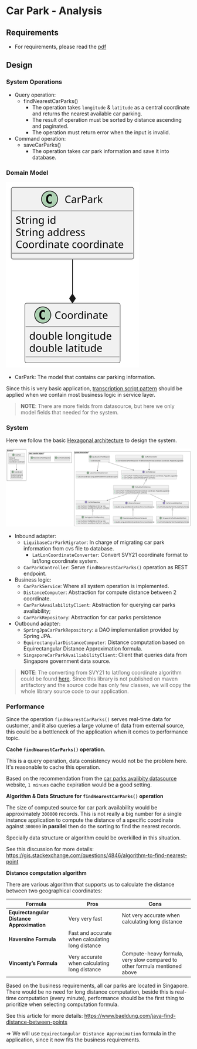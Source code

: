 # Car Park - Analysis

## Requirements

* For requirements, please read the [pdf](Senior%20Software%20Engineer%20Coding%20Exercise.pdf)

## Design

### System Operations

- Query operation:
  - findNearestCarParks() 
      - The operation takes `longitude` & `latitude` as a central coordinate and returns the nearest available car parking.
      - The result of operation must be sorted by distance ascending and paginated.
      - The operation must return error when the input is invalid.
- Command operation:
  - saveCarParks()
    - The operation takes car park information and save it into database.

### Domain Model

![Domain Model](domain.svg)

- CarPark: The model that contains car parking information. 

Since this is very basic application, [transcription script pattern](https://martinfowler.com/eaaCatalog/transactionScript.html) should be applied when we contain most business logic in service layer.

>**NOTE**: There are more fields from datasource, but here we only model fields that needed for the system.

### System

Here we follow the basic [Hexagonal architecture](https://en.wikipedia.org/wiki/Hexagonal_architecture_(software)) to design the system.

![System Design](system_design.svg)

- Inbound adapter:
  - `LiquibaseCarParkMigrator`: In charge of migrating car park information from cvs file to database.
    - `LatLonCoordinateConverter`: Convert SVY21 coordinate format to lat/long coordinate system.
  - `CarParkController`: Serve `findNearestCarParks()` operation as REST endpoint.
- Business logic:
  - `CarParkService`: Where all system operation is implemented.
  - `DistanceComputer`: Abstraction for compute distance between 2 coordinate.
  - `CarParkAvailabilityClient`: Abstraction for querying car parks availability;
  - `CarParkRepository`: Abstraction for car parks persistence 
- Outbound adapter:
  - `SpringJpaCarParkRepository`: a DAO implementation provided by Spring JPA.
  - `EquirectangularDistanceComputer`: Distance computation based on Equirectangular Distance Approximation formula.
  - `SingaporeCarParkAvailiabilityClient`: Client that queries data from Singapore government data source. 

>**NOTE**: The converting from SVY21 to lat/long coordinate algorithm could be found [here](https://github.com/cgcai/SVY21).
> Since this library is not published on maven artifactory and the source code has only few classes, we will copy
> the whole library source code to our application.

### Performance 

Since the operation `findNearestCarParks()` serves real-time data for customer, and it also queries a large volume of data from external source, this could be a bottleneck of the application when it comes to performance topic.

**Cache `findNearestCarParks()` operation.**

This is a query operation, data consistency would not be the problem here. It's reasonable to cache this operation.

Based on the recommendation from the [car parks avalibity datasource](https://beta.data.gov.sg/collections/85/view) website, `1 minues` cache expiration would be a good setting.

**Algorithm & Data Structure for `findNearestCarParks()` operation**

The size of computed source for car park availability would be approximately `300000` records.
This is not really a big number for a single instance application to compute the distance of a specific coordinate against `300000` **in parallel** then do the sorting to find the nearest records.

Specially data structure or algorithm could be overkilled in this situation.

See this discussion for more details: https://gis.stackexchange.com/questions/4846/algorithm-to-find-nearest-point

**Distance computation algorithm**

There are various algorithm that supports us to calculate the distance between two geographical coordinates:

| Formula                                    | Pros                                             | Cons                                                                       |
|--------------------------------------------|--------------------------------------------------|----------------------------------------------------------------------------|
| **Equirectangular Distance Approximation** | Very very fast                                   | Not very accurate when calculating long distance                           |
| **Haversine Formula**                      | Fast and accurate when calculating long distance |                                                                            |
| **Vincenty’s Formula**                     | Very accurate when calculating long distance     | Compute-heavy formula, very slow compared to other formula mentioned above |

Based on the business requirements, all car parks are located in Singapore. There would be no need for long distance computation, beside this is real-time computation (every minute),
performance should be the first thing to prioritize when selecting computation formula.

See this article for more details: https://www.baeldung.com/java-find-distance-between-points

=> We will use `Equirectangular Distance Approximation` formula in the application, since it now fits the business requirements.